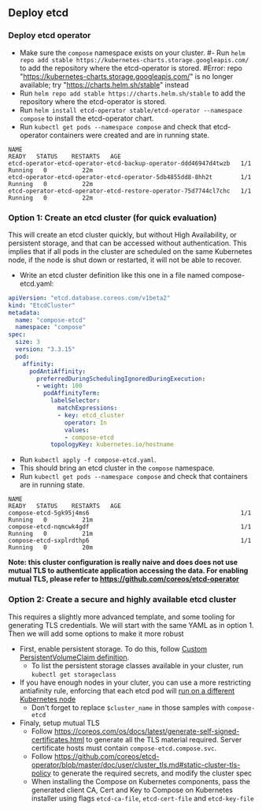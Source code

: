 ## Deploy etcd

### Deploy etcd operator

- Make sure the `compose` namespace exists on your cluster.
#- Run `helm repo add stable https://kubernetes-charts.storage.googleapis.com/` to add the repository where the etcd-operator is stored.
#Error: repo "https://kubernetes-charts.storage.googleapis.com/" is no longer available; try "https://charts.helm.sh/stable" instead
- Run `helm repo add stable https://charts.helm.sh/stable` to add the repository where the etcd-operator is stored.
- Run `helm install etcd-operator stable/etcd-operator --namespace compose` to install the etcd-operator chart.
- Run `kubectl get pods --namespace compose` and check that etcd-operator containers were created and are in running state.
```
NAME                                                              READY   STATUS    RESTARTS   AGE
etcd-operator-etcd-operator-etcd-backup-operator-ddd46947d4twzb   1/1     Running   0          22m
etcd-operator-etcd-operator-etcd-operator-5db4855dd8-8hh2t        1/1     Running   0          22m
etcd-operator-etcd-operator-etcd-restore-operator-75d7744cl7chc   1/1     Running   0          22m
```

### Option 1: Create an etcd cluster (for quick evaluation)

This will create an etcd cluster quickly, but without High Availability, or persistent storage, and that can be accessed without authentication. This implies that if all pods in the cluster are scheduled on the same Kubernetes node, if the node is shut down or restarted, it will not be able to recover.
- Write an etcd cluster definition like this one in a file named compose-etcd.yaml:

```yaml
apiVersion: "etcd.database.coreos.com/v1beta2"
kind: "EtcdCluster"
metadata:
  name: "compose-etcd"
  namespace: "compose"
spec:
  size: 3
  version: "3.3.15"
  pod:
    affinity:
      podAntiAffinity:
        preferredDuringSchedulingIgnoredDuringExecution:
        - weight: 100
          podAffinityTerm:
            labelSelector:
              matchExpressions:
              - key: etcd_cluster
                operator: In
                values:
                - compose-etcd
            topologyKey: kubernetes.io/hostname
```
- Run `kubectl apply -f compose-etcd.yaml`.
- This should bring an etcd cluster in the `compose` namespace.
- Run `kubectl get pods --namespace compose` and check that containers are in running state.
```
NAME                                                              READY   STATUS    RESTARTS   AGE
compose-etcd-5gk95j4ms6                                           1/1     Running   0          21m
compose-etcd-nqmcwk4gdf                                           1/1     Running   0          21m
compose-etcd-sxplrdthp6                                           1/1     Running   0          20m
```

**Note: this cluster configuration is really naive and does does not use mutual TLS to authenticate application accessing the data. For enabling mutual TLS, please refer to https://github.com/coreos/etcd-operator**

### Option 2: Create a secure and highly available etcd cluster

This requires a slightly more advanced template, and some tooling for generating TLS credentials.
We will start with the same YAML as in option 1. Then we will add some options to make it more robust
- First, enable persistent storage. To do this, follow [Custom PersistentVolumeClaim definition](https://github.com/coreos/etcd-operator/blob/master/doc/user/spec_examples.md#custom-persistentvolumeclaim-definition).
  - To list the persistent storage classes available in your cluster, run `kubectl get storageclass`
- If you have enough nodes in your cluter, you can use a more restricting antiafinity rule, enforcing that each etcd pod will [run on a different Kubernetes node](https://github.com/coreos/etcd-operator/blob/master/doc/user/spec_examples.md#three-member-cluster-with-node-selector-and-anti-affinity-across-nodes)
  - Don't forget to replace `$cluster_name` in those samples with `compose-etcd`
- Finaly, setup mutual TLS
  - Follow https://coreos.com/os/docs/latest/generate-self-signed-certificates.html to generate all the TLS material required. Server certificate hosts must contain `compose-etcd.compose.svc`.
  - Follow https://github.com/coreos/etcd-operator/blob/master/doc/user/cluster_tls.md#static-cluster-tls-policy to generate the required secrets, and modify the cluster spec
  - When installing the Compose on Kubernetes components, pass the generated client CA, Cert and Key to Compose on Kubernetes installer using flags `etcd-ca-file`, `etcd-cert-file` and `etcd-key-file`
